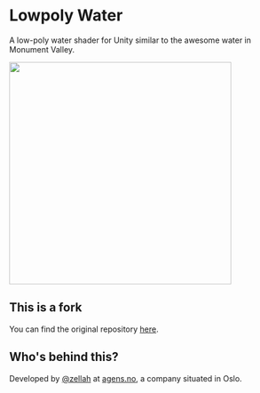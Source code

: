# Lowpoly Water

A low-poly water shader for Unity similar to the awesome water in Monument Valley.
 
<img src="/preview.gif?raw=true" width="400"/>

## This is a fork

You can find the original repository [here](https://github.com/danielzeller/Lowpoly-Water-Unity).

## Who's behind this?

Developed by [@zellah](https://twitter.com/zellah) at [agens.no](http://agens.no/), a company situated in Oslo.
